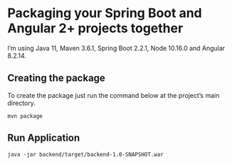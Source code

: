 # Packaging your Spring Boot and Angular 2+ projects together

I’m using Java 11, Maven 3.6.1, Spring Boot 2.2.1, Node 10.16.0 and Angular 8.2.14.

## Creating the package
To create the package just run the command below at the project’s main directory.

```
mvn package

```
## Run Application

```
java -jar backend/target/backend-1.0-SNAPSHOT.war

```



